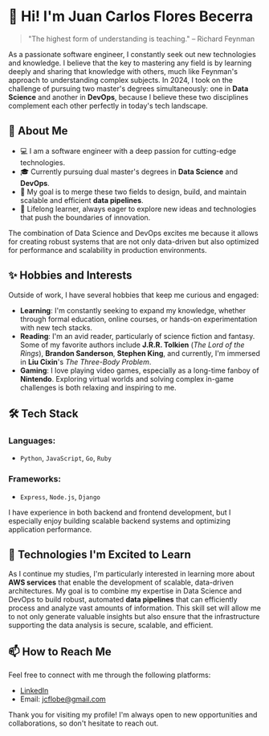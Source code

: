 # 👋 Hi! I'm Juan Carlos Flores Becerra

> "The highest form of understanding is teaching." – Richard Feynman

As a passionate software engineer, I constantly seek out new technologies and knowledge. I believe that the key to mastering any field is by learning deeply and sharing that knowledge with others, much like Feynman's approach to understanding complex subjects. In 2024, I took on the challenge of pursuing two master's degrees simultaneously: one in **Data Science** and another in **DevOps**, because I believe these two disciplines complement each other perfectly in today's tech landscape.

## 🚀 About Me

- 💻 I am a software engineer with a deep passion for cutting-edge technologies.
- 🎓 Currently pursuing dual master's degrees in **Data Science** and **DevOps**.
- 🤝 My goal is to merge these two fields to design, build, and maintain scalable and efficient **data pipelines**.
- 🌟 Lifelong learner, always eager to explore new ideas and technologies that push the boundaries of innovation.
  
The combination of Data Science and DevOps excites me because it allows for creating robust systems that are not only data-driven but also optimized for performance and scalability in production environments.

## ✨ Hobbies and Interests

Outside of work, I have several hobbies that keep me curious and engaged:

- **Learning**: I'm constantly seeking to expand my knowledge, whether through formal education, online courses, or hands-on experimentation with new tech stacks.
- **Reading**: I'm an avid reader, particularly of science fiction and fantasy. Some of my favorite authors include **J.R.R. Tolkien** (*The Lord of the Rings*), **Brandon Sanderson**, **Stephen King**, and currently, I'm immersed in **Liu Cixin**'s *The Three-Body Problem*.
- **Gaming**: I love playing video games, especially as a long-time fanboy of **Nintendo**. Exploring virtual worlds and solving complex in-game challenges is both relaxing and inspiring to me.

## 🛠️ Tech Stack

### Languages:
- `Python`, `JavaScript`, `Go`, `Ruby`

### Frameworks:
- `Express`, `Node.js`, `Django`

I have experience in both backend and frontend development, but I especially enjoy building scalable backend systems and optimizing application performance.

## 🌱 Technologies I'm Excited to Learn

As I continue my studies, I'm particularly interested in learning more about **AWS services** that enable the development of scalable, data-driven architectures. My goal is to combine my expertise in Data Science and DevOps to build robust, automated **data pipelines** that can efficiently process and analyze vast amounts of information. This skill set will allow me to not only generate valuable insights but also ensure that the infrastructure supporting the data analysis is secure, scalable, and efficient.

## 📫 How to Reach Me

Feel free to connect with me through the following platforms:
- [LinkedIn](https://www.linkedin.com)
- Email: jcflobe@gmail.com

Thank you for visiting my profile! I'm always open to new opportunities and collaborations, so don't hesitate to reach out.
